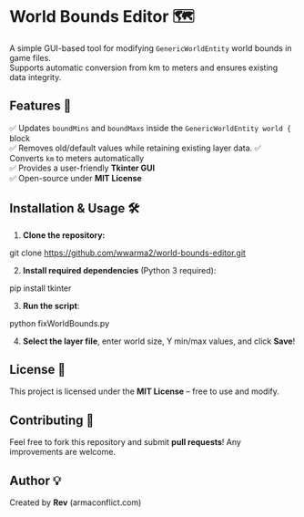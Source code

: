 # World Bounds Editor 🗺️

A simple GUI-based tool for modifying `GenericWorldEntity` world bounds in game files.  
Supports automatic conversion from km to meters and ensures existing data integrity.

## Features 🚀
✅ Updates `boundMins` and `boundMaxs` inside the `GenericWorldEntity world {` block  
✅ Removes old/default values while retaining existing layer data. 
✅ Converts `km` to meters automatically  
✅ Provides a user-friendly **Tkinter GUI**  
✅ Open-source under **MIT License**  

## Installation & Usage 🛠️

1. **Clone the repository:**

git clone https://github.com/wwarma2/world-bounds-editor.git

2. **Install required dependencies** (Python 3 required):

pip install tkinter

3. **Run the script**:

python fixWorldBounds.py

4. **Select the layer file**, enter world size, Y min/max values, and click **Save**!

## License 📜
This project is licensed under the **MIT License** – free to use and modify.

## Contributing 🤝
Feel free to fork this repository and submit **pull requests**! Any improvements are welcome.

## Author 💡
Created by **Rev** (armaconflict.com)
